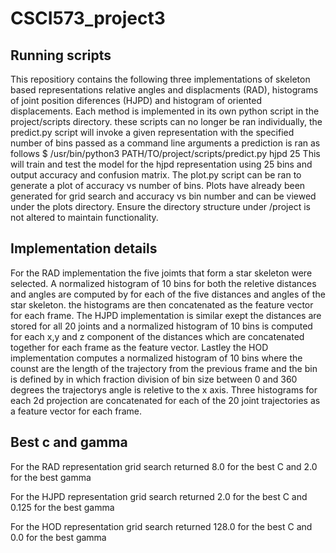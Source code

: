 # CSCI573_project3

## Running scripts
This repositiory contains the following three implementations of skeleton based representations
relative angles and displacments (RAD), histograms of joint position diferences (HJPD) and histogram 
of oriented displacements. Each method is implemented in its own python script in the project/scripts 
directory. these scripts can no longer be ran individually, the predict.py script will invoke a given representation with the specified number of bins passed as a command line arguments a prediction is 
ran as follows 
$ /usr/bin/python3 PATH/TO/project/scripts/predict.py hjpd 25
This will train and test the model for the hjpd representation using 25 bins and output accuracy and 
confusion matrix. The plot.py script can be ran to generate a plot of accuracy vs number of bins.
Plots have already been generated for grid search and accuracy vs bin number and can be viewed under 
the plots directory. Ensure the directory structure under /project is not altered to maintain 
functionality.      

## Implementation details
For the RAD implementation the five joimts that form a star skeleton were selected. A normalized 
histogram of 10 bins for both the reletive distances and angles are computed by for each of the five 
distances and angles of the star skeleton. the histograms are then concatenated as the feature 
vector for each frame. The HJPD implementation is similar exept the distances are stored for all 20 
joints and a normalized histogram of 10 bins is computed for each x,y and z component of the 
distances which are concatenated together for each frame as the feature vector. Lastley the HOD 
implementation computes a normalized histogram of 10 bins where the counst are the length of the 
trajectory from the previous frame and the bin is defined by in which fraction division of bin size
between 0 and 360 degrees the trajectorys angle is reletive to the x axis. Three histograms for each
2d projection are concatenated for each of the 20 joint trajectories as a feature vector for each
frame.    

## Best c and gamma
For the RAD representation grid search returned 8.0 for the best C and 2.0 for the best gamma

For the HJPD representation grid search returned 2.0 for the best C and 0.125 for the best gamma

For the HOD representation grid search returned 128.0 for the best C and 0.0 for the best gamma
